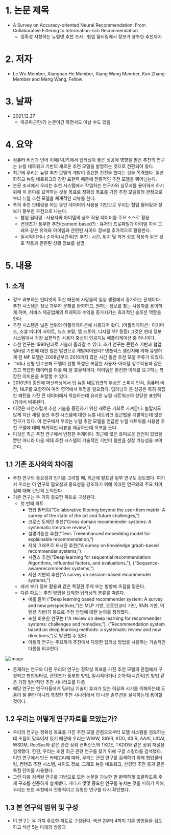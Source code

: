 # 1. 논문 제목
- A Survey on Accuracy-oriented Neural Recommendation: From Collaborative Filtering to Information-rich Recommendation
  - 정확성 지향하는 뉴럴넷 추천 조사 : 협업 필터링에서 정보가 풍부한 추천까지

# 2. 저자
- Le Wu Member, Xiangnan He Member, Xiang Wang Member, Kun Zhang Member and Meng Wang, Fellow

# 3. 날짜
- 2021.12.27
  - 따끈따근한(?) 논문이긴 하면서도 아닐 수도 있음

# 4. 요약
- 컴퓨터 비전과 언어 이해(NLP)에서 딥러닝이 좋은 성공에 영향을 받은 추천의 연구는 뉴럴 네트워크 기반의 새로운 추천 모델을 발명하는 것으로 전환되어 왔다. 
- 최근에 우리는 뉴럴 추천 모델의 개발이 중요한 진전을 했다는 것을 목격했다. 일반화하고 뉴럴 네트워크의 강한 표현력 때문에 전통적인 추천 모델을 뛰어넘는다.
- 논문 조사에서 우리는 추천 시스템에서 작업하는 연구자와 실무자를 용이하게 하기 위해 이 분야를 요약하는 것을 목표로 정확성 목표를 가진 추천 모델링의 관점으로부터 뉴럴 추천 모델을 체계적인 리뷰를 한다.
- 특히 추천 모데링을 하는 동안 데이터의 사용을 기반으로 우리는 협업 필터링과 정보가 풍부한 추천으로 나눈다.
  - 협업 필터링 : 사용자와 아이템의 상호 작용 데이터를 주요 소스로 활용
  - 컨텐츠가 풍부한 추천(content based?) : 유저의 프로파일과 아이템 지식 그래프 같은 유저와 아이템과 관련된 사이드 정보를 추가적으로 활용한다.
  - 일시적이거나 순차적(시간적)인 추천 : 시간, 위치 및 과거 상호 작용과 같은 상호 작용과 관련된 상황 정보를 설명

# 5. 내용
## 1. 소개
- 정보 과부하는 인터넷의 확산 때문에 사람들의 일상 생활에서 증가하는 문제이다. 추천 시스템은 정보 과부하 문제를 완화하고, 원하는 정보를 찾는 사용자를 용이하게 하며, 서비스 제공업체의 트래픽과 수익을 증가시키는 효과적인 솔루션 역할을 한다.
- 추천 시스템은 넓은 범위의 어플리케이션에 사용되어 왔다. (어플리케이션 : 이커머스, 소셜 미디어 사이트, 뉴스 포탈, 앱 스토어, 디지털 책? 등등) 그것은 현대 정보 시스템에서 가장 보편적인 사용자 중심의 인공지능 애플리케이션 중 하나이다.
- 추천 연구는 1990년대로 거슬러 올라갈 수 있다. 초기 연구는 콘텐츠 기반과 협업 필터링 기반에 대한 많은 발견으로 개발되어왔다? 넷플릭스 챌린지에 의해 유명하게 된 MF 모델은 2008년부터 2016까지 많은 시간 동안 추천 모델 주류가 되었다.
- 그러나 선형 인수분해 모델의 선형 특성은 복잡한 사용자-아이템 상호작용과 같은 크고 복잡한 데이터를 다룰 때 덜 효율적이다. 아이템은 완전한 이해를 요구하는 복잡한 의미론을 포함할 수 있다.
- 2010년대 중반에 머신러닝에서 딥 뉴럴 네트워크의 부상은 스피치 인식, 컴퓨터 비전, NLP를 포함하여 여러 영역에서 혁명을 일으켰다. 딥러닝의 큰 성공은 특히 복잡한 패턴을 가진 큰 데이터에서 학습하는데 유리한 뉴럴 네트워크의 상당한 표현력(?)에서 비롯된다.
- 이것은 자연스럽게 추천 기술을 증진하기 위한 새로운 기회로 가져온다. 놀랍지도 않게 지난 세월 동안 추천 시스템에 대한 뉴럴 네트워크 접근법을 개발하는데 많은 연구가 있다. 이 연구에서 우리는 뉴럴 추천 모델을 언급한 뉴럴 네트워를 사용한 추천 모델에 대해 체계적인 리뷰를 제공하는데 목표를 둔다.
- 이것은 최근 추천 연구에서 번창한 주제이다. 최근에 많은 흥미로운 진전이 있었을뿐만 아니라 다음 세대 추천 시스템의 기술적인 기반이 될만큼 성장 가능성을 보여준다. 


## 1.1 기존 조사와의 차이점
- 추천 연구의 중요성과 인기를 고려할 때, 최근에 발표된 일부 연구도 검토했다. 여기서 우리는 이 연구의 필요성과 중요성을 강조하기 위해 이러한 연구와의 주요 차이점에 대해 간단히 논의한다.
- 기존 연구는 두 가지 중요한 파트로 구성된다. 
  - 첫 번째 파트
    - 협업 필터링(“Collaborative filtering beyond the user-item matrix: A survey of the state of the art and future challenges,”)
    - 크로스 도메인 추천(“Cross domain recommender systems: A systematic literature review,”)
    - 설명가능한 추천(“Tem: Treeenhanced embedding model for explainable recommendation,”)
    - 지식 그래프로 표시된 추천(“A survey on knowledge graph-based recommender systems,”)
    - 시퀀스 추천(“Deep learning for sequential recommendation: Algorithms, influential factors, and evaluations,”), (“Sequence-awarerecommender systems,”)
    - 세션 기반의 추천(“A survey on session-based recommender systems,”) 
  - 에서 부가 정보 활용과 같은 특정한 주제 또는 방향에 초점을 맞춘다. 
  - 다른 파트는 추천 방법을 요악한 딥러닝의 분류를 따른다.
    - 예를 들어 (“Deep learning based recommender system: A survey and new perspectives,”)는 MLP 기반, 오토인코더 기반, RNN 기반, 어텐션 기반(?) 등으로 추천 방법에 대한 논의를 정리했다.
    - 또한 비슷한 연구는 (“A review on deep learning for recommender systems: challenges and remedies,”), (“Recommendation system based on deep learning methods: a systematic review and new directions,”)로 발견할 수 있다. 
    - 이들의 연구는 주요하게 추천에서 다양한 딥러닝 방법을 사용하는 기술적인 다름을 비교한다.

![image](https://user-images.githubusercontent.com/49123169/217449653-462339a2-2b68-4fc3-8e86-a2691f1755ba.png)


- 존재하는 연구와 다른 우리의 연구는 정확성 목표를 가진 추천 모델의 관점에서 구성되고 협업필터링, 컨텐츠가 풍부한 방법, 일시적이거나 순차적(시간적)인 방법 같은 가장 일반적인 추천 시나리오를 다룸
- 해당 연구는 연구자들에게 딥러닝 기술이 효과가 있는 이유와 시기를 이해하는데 도움이 될 뿐만 아니라 특정한 추천 시나리에서 더 나은 솔루션을 설계하는데 용이할 것이다.

## 1.2 우리는 어떻게 연구자료를 모았는가?
- 우리의 연구는 정확성 목표를 가진 추천 모델 관점으로부터 모델 시스템을 검토하는데 초점이 맞추어져 있기 때문에 우리는 WWW, SIGIR, KDD, ICLR, AAAI, IJCAI, WSDM, RecSys와 같은 관련 상위 컨퍼런스와 TKDE, TKDD와 같은 상위 저널을 검색했다. 한편, 우리는 또한 최근 관련 연구를 찾기 위해 구글 스칼라를 검색했다. 이번 연구에서 만든 카테고리에 따라, 우리는 관련 연구를 검색하기 위해 협업필터링, 컨텐츠 추천 시스템, 사이드 정보, 그래프 뉴럴 네트워크, 신경망 추천 등과 같은 특정 단어를 사용했다.
- 그런 다음 검색된 연구를 기반으로 모든 논문을 가능한 한 완벽하게 포괄하도록 주제 구조를 신중하게 설계했다. 게다가 몇몇 중요한 연구를 놓치는 것을 피하기 위해, 우리는 또한 추천에서 전통적이고 유명한 연구를 다시 확인했다. 

## 1.3 본 연구의 범위 및 구성
- 이 연구는 두 가지 주요한 파트로 구성된다. 섹션 2부터 4까지 기존 방법들을 검토하고 섹션 5는 미래의 방향과 
